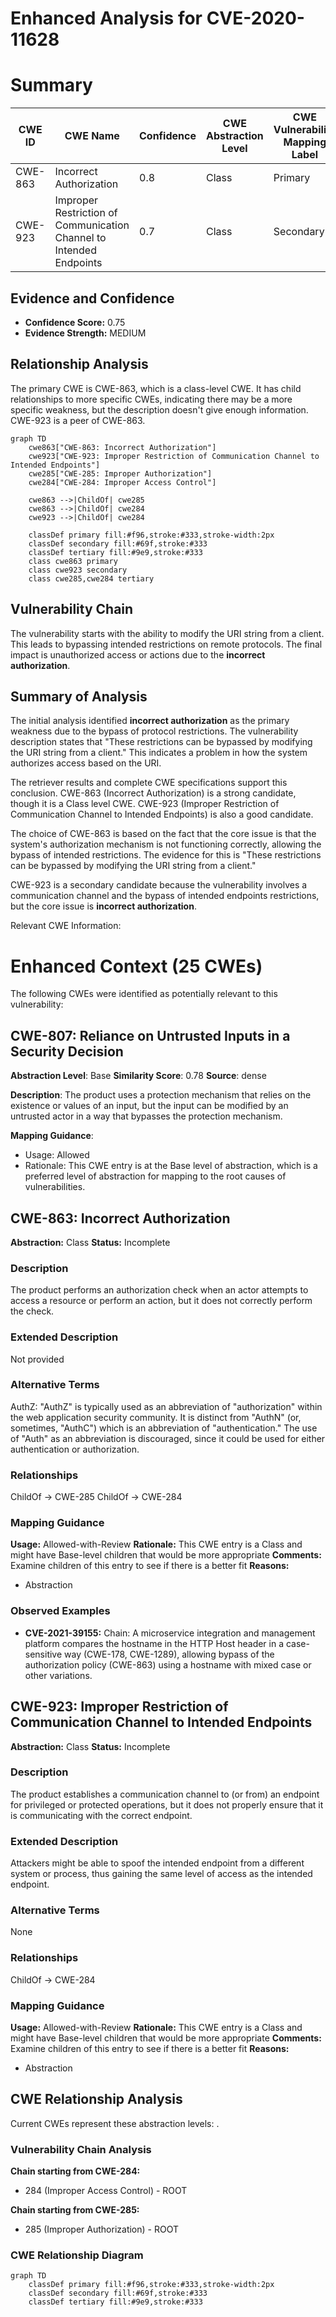 # Enhanced Analysis for CVE-2020-11628

# Summary
| CWE ID | CWE Name | Confidence | CWE Abstraction Level | CWE Vulnerability Mapping Label | CWE-Vulnerability Mapping Notes |
|---|---|---|---|---|---|
| CWE-863 | Incorrect Authorization | 0.8 | Class | Primary | Allowed-with-Review |
| CWE-923 | Improper Restriction of Communication Channel to Intended Endpoints | 0.7 | Class | Secondary | Allowed-with-Review |

## Evidence and Confidence

*   **Confidence Score:** 0.75
*   **Evidence Strength:** MEDIUM

## Relationship Analysis
The primary CWE is CWE-863, which is a class-level CWE. It has child relationships to more specific CWEs, indicating there may be a more specific weakness, but the description doesn't give enough information. CWE-923 is a peer of CWE-863.

```mermaid
graph TD
    cwe863["CWE-863: Incorrect Authorization"]
    cwe923["CWE-923: Improper Restriction of Communication Channel to Intended Endpoints"]
    cwe285["CWE-285: Improper Authorization"]
    cwe284["CWE-284: Improper Access Control"]
    
    cwe863 -->|ChildOf| cwe285
    cwe863 -->|ChildOf| cwe284
    cwe923 -->|ChildOf| cwe284

    classDef primary fill:#f96,stroke:#333,stroke-width:2px
    classDef secondary fill:#69f,stroke:#333
    classDef tertiary fill:#9e9,stroke:#333
    class cwe863 primary
    class cwe923 secondary
    class cwe285,cwe284 tertiary
```

## Vulnerability Chain
The vulnerability starts with the ability to modify the URI string from a client. This leads to bypassing intended restrictions on remote protocols. The final impact is unauthorized access or actions due to the **incorrect authorization**.

## Summary of Analysis
The initial analysis identified **incorrect authorization** as the primary weakness due to the bypass of protocol restrictions. The vulnerability description states that "These restrictions can be bypassed by modifying the URI string from a client." This indicates a problem in how the system authorizes access based on the URI.

The retriever results and complete CWE specifications support this conclusion. CWE-863 (Incorrect Authorization) is a strong candidate, though it is a Class level CWE. CWE-923 (Improper Restriction of Communication Channel to Intended Endpoints) is also a good candidate.

The choice of CWE-863 is based on the fact that the core issue is that the system's authorization mechanism is not functioning correctly, allowing the bypass of intended restrictions. The evidence for this is "These restrictions can be bypassed by modifying the URI string from a client."

CWE-923 is a secondary candidate because the vulnerability involves a communication channel and the bypass of intended endpoints restrictions, but the core issue is **incorrect authorization**.

Relevant CWE Information:

# Enhanced Context (25 CWEs)
The following CWEs were identified as potentially relevant to this vulnerability:

## CWE-807: Reliance on Untrusted Inputs in a Security Decision
**Abstraction Level**: Base
**Similarity Score**: 0.78
**Source**: dense

**Description**:
The product uses a protection mechanism that relies on the existence or values of an input, but the input can be modified by an untrusted actor in a way that bypasses the protection mechanism.

**Mapping Guidance**:
- Usage: Allowed
- Rationale: This CWE entry is at the Base level of abstraction, which is a preferred level of abstraction for mapping to the root causes of vulnerabilities.

## CWE-863: Incorrect Authorization
**Abstraction:** Class
**Status:** Incomplete

### Description
The product performs an authorization check when an actor attempts to access a resource or perform an action, but it does not correctly perform the check.

### Extended Description
Not provided

### Alternative Terms
AuthZ: "AuthZ" is typically used as an abbreviation of "authorization" within the web application security community. It is distinct from "AuthN" (or, sometimes, "AuthC") which is an abbreviation of "authentication." The use of "Auth" as an abbreviation is discouraged, since it could be used for either authentication or authorization.

### Relationships
ChildOf -> CWE-285
ChildOf -> CWE-284

### Mapping Guidance
**Usage:** Allowed-with-Review
**Rationale:** This CWE entry is a Class and might have Base-level children that would be more appropriate
**Comments:** Examine children of this entry to see if there is a better fit
**Reasons:**
- Abstraction

### Observed Examples
- **CVE-2021-39155:** Chain: A microservice integration and management platform compares the hostname in the HTTP Host header in a case-sensitive way (CWE-178, CWE-1289), allowing bypass of the authorization policy (CWE-863) using a hostname with mixed case or other variations.

## CWE-923: Improper Restriction of Communication Channel to Intended Endpoints
**Abstraction:** Class
**Status:** Incomplete

### Description
The product establishes a communication channel to (or from) an endpoint for privileged or protected operations, but it does not properly ensure that it is communicating with the correct endpoint.

### Extended Description
Attackers might be able to spoof the intended endpoint from a different system or process, thus gaining the same level of access as the intended endpoint.

### Alternative Terms
None

### Relationships
ChildOf -> CWE-284

### Mapping Guidance
**Usage:** Allowed-with-Review
**Rationale:** This CWE entry is a Class and might have Base-level children that would be more appropriate
**Comments:** Examine children of this entry to see if there is a better fit
**Reasons:**
- Abstraction


## CWE Relationship Analysis

Current CWEs represent these abstraction levels: .


### Vulnerability Chain Analysis

**Chain starting from CWE-284:**
- 284 (Improper Access Control) - ROOT


**Chain starting from CWE-285:**
- 285 (Improper Authorization) - ROOT



### CWE Relationship Diagram

```mermaid
graph TD
    classDef primary fill:#f96,stroke:#333,stroke-width:2px
    classDef secondary fill:#69f,stroke:#333
    classDef tertiary fill:#9e9,stroke:#333
```